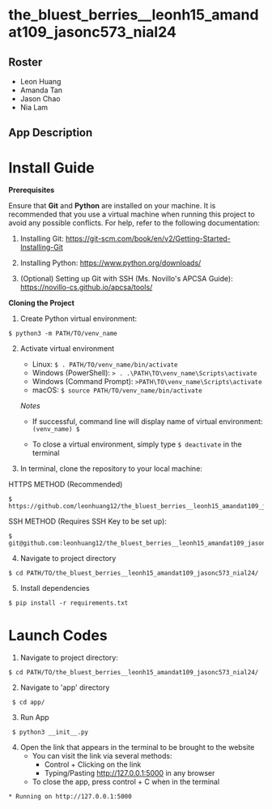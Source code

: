 # the_bluest_berries__leonh15_amandat109_jasonc573_nial24

## Roster
* Leon Huang
* Amanda Tan
* Jason Chao
* Nia Lam

## App Description


# Install Guide

**Prerequisites**

Ensure that **Git** and **Python** are installed on your machine. It is recommended that you use a virtual machine when running this project to avoid any possible conflicts. For help, refer to the following documentation:
   1. Installing Git: https://git-scm.com/book/en/v2/Getting-Started-Installing-Git 
   2. Installing Python: https://www.python.org/downloads/ 

   3. (Optional) Setting up Git with SSH (Ms. Novillo's APCSA Guide): https://novillo-cs.github.io/apcsa/tools/ 
         

**Cloning the Project**
1. Create Python virtual environment:

```
$ python3 -m PATH/TO/venv_name
```

2. Activate virtual environment 

   - Linux: `$ . PATH/TO/venv_name/bin/activate`
   - Windows (PowerShell): `> . .\PATH\TO\venv_name\Scripts\activate`
   - Windows (Command Prompt): `>PATH\TO\venv_name\Scripts\activate`
   - macOS: `$ source PATH/TO/venv_name/bin/activate`

   *Notes*

   - If successful, command line will display name of virtual environment: `(venv_name) $ `

   - To close a virtual environment, simply type `$ deactivate` in the terminal


3. In terminal, clone the repository to your local machine: 

HTTPS METHOD (Recommended)

```
$ https://github.com/leonhuang12/the_bluest_berries__leonh15_amandat109_jasonc573_nial24.git
```

SSH METHOD (Requires SSH Key to be set up):

```
$ git@github.com:leonhuang12/the_bluest_berries__leonh15_amandat109_jasonc573_nial24.git
```

4. Navigate to project directory

```
$ cd PATH/TO/the_bluest_berries__leonh15_amandat109_jasonc573_nial24/
```

5. Install dependencies

```
$ pip install -r requirements.txt
```
        
# Launch Codes

1. Navigate to project directory:

```
$ cd PATH/TO/the_bluest_berries__leonh15_amandat109_jasonc573_nial24/
```
 
2. Navigate to 'app' directory

```
 $ cd app/
```

3. Run App

```
 $ python3 __init__.py
```
4. Open the link that appears in the terminal to be brought to the website
    - You can visit the link via several methods:
        - Control + Clicking on the link
        - Typing/Pasting http://127.0.0.1:5000 in any browser
    - To close the app, press control + C when in the terminal

```    
* Running on http://127.0.0.1:5000
``` 
